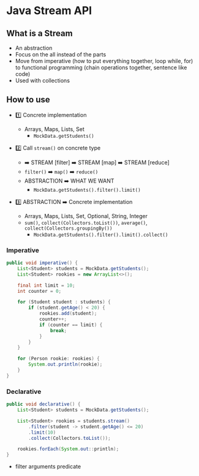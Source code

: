 # Java Stream API

## What is a Stream

- An abstraction
- Focus on the all instead of the parts
- Move from imperative (how to put everything together, loop while, for) to functional programming
(chain operations together, sentence like code)
- Used with collections

## How to use

- :one: Concrete implementation
    - Arrays, Maps, Lists, Set
        - `MockData.getStudents()`

- :two: Call `stream()` on concrete type <br/>
    - :arrow_right: STREAM [filter] :arrow_right: STREAM [map] :arrow_right: STREAM [reduce]
    - `filter()`  :arrow_right:   `map()`   :arrow_right:   `reduce()`
    - ABSTRACTION :arrow_right: WHAT WE WANT
        - `MockData.getStudents().filter().limit()`

- :three: ABSTRACTION :arrow_right: Concrete implementation
    - Arrays, Maps, Lists, Set, Optional, String, Integer
    - `sum()`, `collect(Collectors.toList())`, `average()`, `collect(Collectors.groupingBy())`
         - `MockData.getStudents().filter().limit().collect()`



### Imperative

```java
public void imperative() {
    List<Student> students = MockData.getStudents();
    List<Student> rookies = new ArrayList<>();

    final int limit = 10;
    int counter = 0;

    for (Student student : students) {
        if (student.getAge() < 20) {
            rookies.add(student);
            counter++;
            if (counter == limit) {
                break;
            }
        }
    }

    for (Person rookie: rookies) {
        System.out.println(rookie);
    }
}
```

### Declarative

```java
public void declarative() {
    List<Student> students = MockData.getStudents();

    List<Student> rookies = students.stream()
        .filter(student -> student.getAge() <= 20)
        .limit(10)
        .collect(Collectors.toList());

    rookies.forEach(System.out::println);
}
```

- filter arguments predicate



























